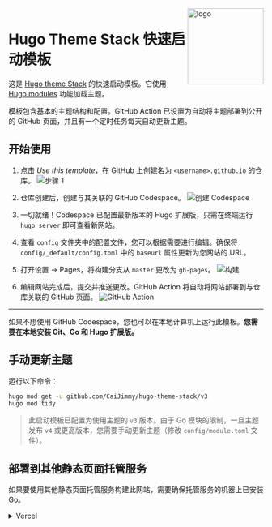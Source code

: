 <img align="right" width="150" alt="logo" src="https://user-images.githubusercontent.com/5889006/190859553-5b229b4f-c476-4cbd-928f-890f5265ca4c.png">

# Hugo Theme Stack 快速启动模板

这是 [Hugo theme Stack](https://github.com/CaiJimmy/hugo-theme-stack) 的快速启动模板。它使用 [Hugo modules](https://gohugo.io/hugo-modules/) 功能加载主题。

模板包含基本的主题结构和配置。GitHub Action 已设置为自动将主题部署到公开的 GitHub 页面，并且有一个定时任务每天自动更新主题。

## 开始使用

1. 点击 *Use this template*，在 GitHub 上创建名为 `<username>.github.io` 的仓库。
![步骤 1](https://user-images.githubusercontent.com/5889006/156916624-20b2a784-f3a9-4718-aa5f-ce2a436b241f.png)

2. 仓库创建后，创建与其关联的 GitHub Codespace。
![创建 Codespace](https://user-images.githubusercontent.com/5889006/156916672-43b7b6e9-4ffb-4704-b4ba-d5ca40ffcae7.png)

3. 一切就绪！Codespace 已配置最新版本的 Hugo 扩展版，只需在终端运行 `hugo server` 即可查看新网站。

4. 查看 `config` 文件夹中的配置文件，您可以根据需要进行编辑。确保将 `config/_default/config.toml` 中的 `baseurl` 属性更新为您网站的 URL。

5. 打开设置 -> Pages，将构建分支从 `master` 更改为 `gh-pages`。
![构建](https://github.com/namanh11611/hugo-theme-stack-starter/assets/16586200/12c763cd-bead-4923-b610-8788f388fcb5)

6. 编辑网站完成后，提交并推送更改。GitHub Action 将自动将网站部署到与仓库关联的 GitHub 页面。
![GitHub Action](https://user-images.githubusercontent.com/5889006/156916881-90b8bb9b-1925-4e60-9d7a-8026cda729bf.png)

---

如果不想使用 GitHub Codespace，您也可以在本地计算机上运行此模板。**您需要在本地安装 Git、Go 和 Hugo 扩展版。**

## 手动更新主题

运行以下命令：

```bash
hugo mod get -u github.com/CaiJimmy/hugo-theme-stack/v3
hugo mod tidy
```

> 此启动模板已配置为使用主题的 `v3` 版本。由于 Go 模块的限制，一旦主题发布 `v4` 或更高版本，您需要手动更新主题（修改 `config/module.toml` 文件）。

## 部署到其他静态页面托管服务

如果要使用其他静态页面托管服务构建此网站，需要确保托管服务的机器上已安装 Go。

<details>
  <summary>Vercel</summary>
  
您需要覆盖构建命令以手动安装 Go：

```
amazon-linux-extras install golang1.11 && hugo --gc --minify
```

![](https://user-images.githubusercontent.com/5889006/156917172-01e4d418-3469-4ffb-97e4-a905d28b8424.png)

如果使用 Node.js 20，需要覆盖安装命令以手动安装 Go：

```
dnf install -y golang
```

![image](https://github.com/zhi-yi-huang/hugo-theme-stack-starter/assets/83860323/777c1109-dfc8-4893-9db7-1305ec027cf5)


确保在环境变量 `HUGO_VERSION` 中指定 Hugo 版本（使用最新版本的 Hugo 扩展版）：

![环境变量](https://user-images.githubusercontent.com/5889006/156917212-afb7c70d-ab85-480f-8288-b15781a462c0.png)
</details>
